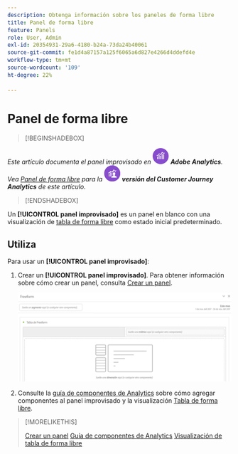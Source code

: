```yaml
---
description: Obtenga información sobre los paneles de forma libre
title: Panel de forma libre
feature: Panels
role: User, Admin
exl-id: 20354931-29a6-4180-b24a-73da24b40061
source-git-commit: fe1d4a87157a125f6065a6d827e4266d4ddefd4e
workflow-type: tm+mt
source-wordcount: '109'
ht-degree: 22%

---
```


# Panel de forma libre

>[!BEGINSHADEBOX]

_Este artículo documenta el panel improvisado en_ ![Adobe Analytics](/help/assets/icons/AdobeAnalytics.svg) _**Adobe Analytics**._<br/>_Vea [Panel de forma libre](https://experienceleague.adobe.com/en/docs/analytics/analyze/analysis-workspace/panels/freeform-panel) para la_ ![CustomerJourneyAnalytics](/help/assets/icons/CustomerJourneyAnalytics.svg) _**versión del Customer Journey Analytics** de este artículo._

>[!ENDSHADEBOX]


Un **[!UICONTROL panel improvisado]** es un panel en blanco con una visualización de [tabla de forma libre](/help/analyze/analysis-workspace/visualizations/freeform-table/freeform-table.md) como estado inicial predeterminado.

## Utiliza

Para usar un **[!UICONTROL panel improvisado]**:

1. Crear un **[!UICONTROL panel improvisado]**. Para obtener información sobre cómo crear un panel, consulta [Crear un panel](panels.md#create-a-panel).

   ![Panel improvisado predeterminado que muestra un panel en blanco con una tabla de forma libre.](assets/freeform-panel.png)

1. Consulte la [guía de componentes de Analytics](/help/components/home.md) sobre cómo agregar componentes al panel improvisado y la visualización [Tabla de forma libre](/help/analyze/analysis-workspace/visualizations/freeform-table/freeform-table.md).


>[!MORELIKETHIS]
>
>[Crear un panel](/help/analyze/analysis-workspace/c-panels/panels.md#create-a-panel)
>[Guía de componentes de Analytics](/help/components/home.md)
>[Visualización de tabla de forma libre](/help/analyze/analysis-workspace/visualizations/freeform-table/freeform-table.md)
>

